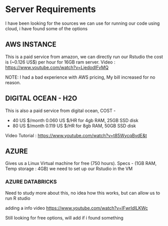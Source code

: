 # Server Requirements

I have been looking for the sources we can use for running our code using cloud, i have found some of the options 

## AWS INSTANCE 

This is a paid service from amazon, we can directly run our Rstudio the cost is (~0.126 US$) per hour for 16GB ram server.
Video : https://www.youtube.com/watch?v=LjedodIFvMQ

NOTE: I had a bad experience with AWS pricing, My bill increased for no reason.  

## DIGITAL OCEAN - H2O
This is also a paid service from digital ocean, 
COST -
 - 40 US $/month 0.060 US $/HR  for 4gb RAM, 25GB SSD disk
 - 80 US $/month 0.119 US $/HR  for 8gb RAM, 50GB SSD disk
 
Video Tutorial : https://www.youtube.com/watch?v=t85WycqBvdE&t
 
## AZURE 
Gives us a Linux Virtual machine for free (750 hours). Specs - (1GB RAM,  Temp storage : 4GB) we need to set up our Rstudio in the VM

### AZURE DATABRICKS
Need to study more about this, no idea how this works,  but can allow us to run R studio 

adding a info video
https://www.youtube.com/watch?v=IFwrldILKWc


Still looking for free options, will add if i found something

